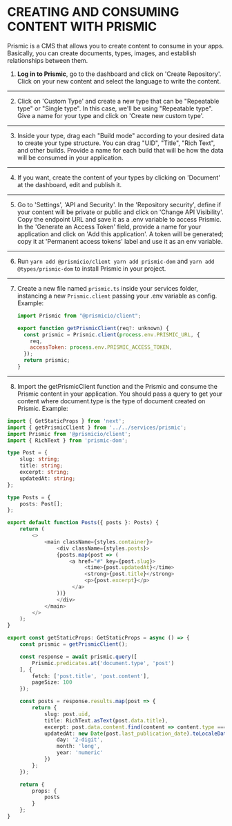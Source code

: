 # CREATING AND CONSUMING CONTENT WITH PRISMIC

Prismic is a CMS that allows you to create content to consume in your apps. Basically, you can create documents, types, images, and establish relationships between them.

1. **Log in to Prismic**, go to the dashboard and click on 'Create Repository'. Click on your new content and select the language to write the content.

---

2. Click on 'Custom Type' and create a new type that can be "Repeatable type" or "Single type". In this case, we'll be using "Repeatable type". Give a name for your type and click on 'Create new custom type'.

---

3. Inside your type, drag each "Build mode" according to your desired data to create your type structure. You can drag "UID", "Title", "Rich Text", and other builds. Provide a name for each build that will be how the data will be consumed in your application.

---

4. If you want, create the content of your types by clicking on 'Document' at the dashboard, edit and publish it.

---

5. Go to 'Settings', 'API and Security'. In the 'Repository security', define if your content will be private or public and click on 'Change API Visibility'. Copy the endpoint URL and save it as a .env variable to access Prismic. In the 'Generate an Access Token' field, provide a name for your application and click on 'Add this application'. A token will be generated; copy it at 'Permanent access tokens' label and use it as an env variable.

---

6. Run `yarn add @prismicio/client yarn add prismic-dom` and `yarn add @types/prismic-dom` to install Prismic in your project.

---

7. Create a new file named `prismic.ts` inside your services folder, instancing a new `Prismic.client` passing your .env variable as config. Example:

   ```javascript
   import Prismic from "@prismicio/client";

   export function getPrismicClient(req?: unknown) {
     const prismic = Prismic.client(process.env.PRISMIC_URL, {
       req,
       accessToken: process.env.PRISMIC_ACCESS_TOKEN,
     });
     return prismic;
   }
   ```

---
8. Import the getPrismicClient function and the Prismic and consume the Prismic content in your application. You should pass a query to get your content where document.type is the type of document created on Prismic. Example:

```typescript
import { GetStaticProps } from 'next';
import { getPrismicClient } from '../../services/prismic';
import Prismic from '@prismicio/client';
import { RichText } from 'prismic-dom';

type Post = {
    slug: string;
    title: string;
    excerpt: string;
    updatedAt: string;
};

type Posts = {
    posts: Post[];
};

export default function Posts({ posts }: Posts) {
    return (
        <>
            <main className={styles.container}>
                <div className={styles.posts}>
                {posts.map(post => (
                    <a href="#" key={post.slug}>
                         <time>{post.updatedAt}</time>
                         <strong>{post.title}</strong>
                         <p>{post.excerpt}</p>
                     </a>
                ))}
                </div>
            </main>
        </>
    );
}

export const getStaticProps: GetStaticProps = async () => {
    const prismic = getPrismicClient();

    const response = await prismic.query([
        Prismic.predicates.at('document.type', 'post')
    ], {
        fetch: ['post.title', 'post.content'],
        pageSize: 100
    });

    const posts = response.results.map(post => {
        return {
            slug: post.uid,
            title: RichText.asText(post.data.title),
            excerpt: post.data.content.find(content => content.type === 'paragraph')?.text ?? '',
            updatedAt: new Date(post.last_publication_date).toLocaleDateString('pt-BR', {
                day: '2-digit',
                month: 'long',
                year: 'numeric'
            })
        };
    });

    return {
        props: {
            posts
        }
    };
}
```